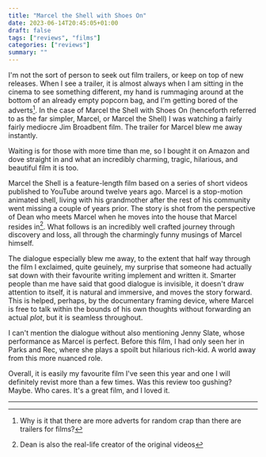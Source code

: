 ```yaml
---
title: "Marcel the Shell with Shoes On"
date: 2023-06-14T20:45:05+01:00
draft: false
tags: ["reviews", "films"]
categories: ["reviews"]
summary: ""
---
```


I'm not the sort of person to seek out film trailers, or keep on top of new
releases. When I see a trailer, it is almost always when I am sitting in the
cinema to see something different, my hand is rummaging around at the bottom of
an already empty popcorn bag, and I'm getting bored of the adverts[^1]. In the
case of Marcel the Shell with Shoes On (henceforth referred to as the far
simpler, Marcel, or Marcel the Shell) I was watching a fairly fairly mediocre
Jim Broadbent film. The trailer for Marcel blew me away instantly.

Waiting is for those with more time than me, so I bought it on Amazon and dove
straight in and what an incredibly charming, tragic, hilarious, and beautiful
film it is too.

Marcel the Shell is a feature-length film based on a series of short videos
published to YouTube around twelve years ago. Marcel is a stop-motion animated
shell, living with his grandmother after the rest of his community went missing
a couple of years prior. The story is shot from the perspective of Dean who
meets Marcel when he moves into the house that Marcel resides in[^2]. What
follows is an incredibly well crafted journey through discovery and loss, all
through the charmingly funny musings of Marcel himself.

The dialogue especially blew me away, to the extent that half way through the
film I exclaimed, quite geuinely, my surprise that someone had actually sat down
with their favourite writing implement and written
it. Smarter people than me have said that good dialogue is invisible, it doesn't
draw attention to itself, it is natural and immersive, and moves the story
forward. This is helped, perhaps, by the documentary framing device, where
Marcel is free to talk within the bounds of his own thoughts without forwarding
an actual _plot_, but it is seamless throughout.

I can't mention the dialogue without also mentioning Jenny Slate, whose
performance as Marcel is perfect. Before this film, I had only seen her in Parks
and Rec, where she plays a spoilt but hilarious rich-kid. A world away from this
more nuanced role.

Overall, it is easily my favourite film I've seen this year and one I will
definitely revist more than a few times. Was this review too gushing? Maybe. Who
cares. It's a great film, and I loved it.

---

[^1]: Why is it that there are more adverts for random crap than there are
  trailers for films?[^3]

[^2]: Dean is also the real-life creator of the original videos

[^3]: I know the answer, and I don't like it.


